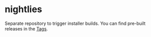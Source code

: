 # nightlies

Separate repository to trigger installer builds. You can find pre-built releases in the [Tags](https://github.com/nim-lang/nightlies/tags).
